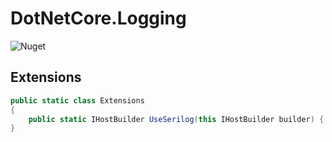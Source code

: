 # DotNetCore.Logging

![Nuget](https://img.shields.io/nuget/dt/DotNetCore.Logging)

## Extensions

```cs
public static class Extensions
{
    public static IHostBuilder UseSerilog(this IHostBuilder builder) { }
}
```
